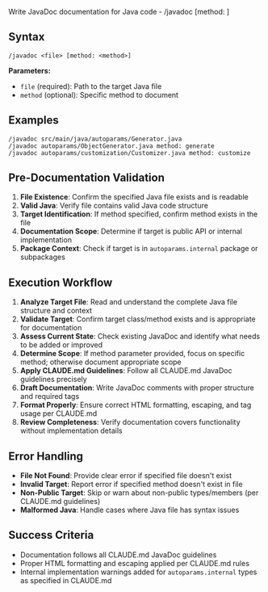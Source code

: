 Write JavaDoc documentation for Java code - /javadoc <file> [method: <method>]

## Syntax

```
/javadoc <file> [method: <method>]
```

**Parameters:**
- `file` (required): Path to the target Java file
- `method` (optional): Specific method to document

## Examples

```
/javadoc src/main/java/autoparams/Generator.java
/javadoc autoparams/ObjectGenerator.java method: generate
/javadoc autoparams/customization/Customizer.java method: customize
```

## Pre-Documentation Validation
1. **File Existence**: Confirm the specified Java file exists and is readable
2. **Valid Java**: Verify file contains valid Java code structure
3. **Target Identification**: If method specified, confirm method exists in the file
4. **Documentation Scope**: Determine if target is public API or internal implementation
5. **Package Context**: Check if target is in `autoparams.internal` package or subpackages

## Execution Workflow
1. **Analyze Target File**: Read and understand the complete Java file structure and context
2. **Validate Target**: Confirm target class/method exists and is appropriate for documentation
3. **Assess Current State**: Check existing JavaDoc and identify what needs to be added or improved
4. **Determine Scope**: If method parameter provided, focus on specific method; otherwise document appropriate scope
5. **Apply CLAUDE.md Guidelines**: Follow all CLAUDE.md JavaDoc guidelines precisely
6. **Draft Documentation**: Write JavaDoc comments with proper structure and required tags
7. **Format Properly**: Ensure correct HTML formatting, escaping, and tag usage per CLAUDE.md
8. **Review Completeness**: Verify documentation covers functionality without implementation details

## Error Handling
- **File Not Found**: Provide clear error if specified file doesn't exist
- **Invalid Target**: Report error if specified method doesn't exist in file
- **Non-Public Target**: Skip or warn about non-public types/members (per CLAUDE.md guidelines)
- **Malformed Java**: Handle cases where Java file has syntax issues

## Success Criteria
- Documentation follows all CLAUDE.md JavaDoc guidelines
- Proper HTML formatting and escaping applied per CLAUDE.md rules
- Internal implementation warnings added for `autoparams.internal` types as specified in CLAUDE.md

